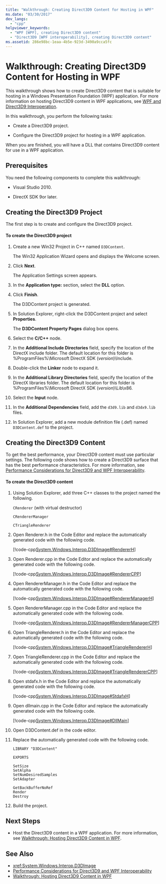 ```yaml
---
title: "Walkthrough: Creating Direct3D9 Content for Hosting in WPF"
ms.date: "03/30/2017"
dev_langs:
  - "cpp"
helpviewer_keywords:
  - "WPF [WPF], creating Direct3D9 content"
  - "Direct3D9 [WPF interoperability], creating Direct3D9 content"
ms.assetid: 286e98bc-1eaa-4b5e-923d-3490a9cca5fc
---
```

# Walkthrough: Creating Direct3D9 Content for Hosting in WPF
This walkthrough shows how to create Direct3D9 content that is suitable for hosting in a Windows Presentation Foundation (WPF) application. For more information on hosting Direct3D9 content in WPF applications, see [WPF and Direct3D9 Interoperation](../../../../docs/framework/wpf/advanced/wpf-and-direct3d9-interoperation.md).

 In this walkthrough, you perform the following tasks:

-   Create a Direct3D9 project.

-   Configure the Direct3D9 project for hosting in a WPF application.

 When you are finished, you will have a DLL that contains Direct3D9 content for use in a WPF application.

## Prerequisites
 You need the following components to complete this walkthrough:

-   Visual Studio 2010.

-   DirectX SDK 9or later.

## Creating the Direct3D9 Project
 The first step is to create and configure the Direct3D9 project.

#### To create the Direct3D9 project

1.  Create a new Win32 Project in C++ named `D3DContent`.

     The Win32 Application Wizard opens and displays the Welcome screen.

2.  Click **Next**.

     The Application Settings screen appears.

3.  In the **Application type:** section, select the **DLL** option.

4.  Click **Finish**.

     The D3DContent project is generated.

5.  In Solution Explorer, right-click the D3DContent project and select **Properties**.

     The **D3DContent Property Pages** dialog box opens.

6.  Select the **C/C++** node.

7.  In the **Additional Include Directories** field, specify the location of the DirectX include folder. The default location for this folder is %ProgramFiles%\Microsoft DirectX SDK (*version*)\Include.

8.  Double-click the **Linker** node to expand it.

9. In the **Additional Library Directories** field, specify the location of the DirectX libraries folder. The default location for this folder is %ProgramFiles%\Microsoft DirectX SDK (*version*)\Lib\x86.

10. Select the **Input** node.

11. In the **Additional Dependencies** field, add the `d3d9.lib` and `d3dx9.lib` files.

12. In Solution Explorer, add a new module definition file (.def) named `D3DContent.def` to the project.

## Creating the Direct3D9 Content
 To get the best performance, your Direct3D9 content must use particular settings. The following code shows how to create a Direct3D9 surface that has the best performance characteristics. For more information, see [Performance Considerations for Direct3D9 and WPF Interoperability](../../../../docs/framework/wpf/advanced/performance-considerations-for-direct3d9-and-wpf-interoperability.md).

#### To create the Direct3D9 content

1.  Using Solution Explorer, add three C++ classes to the project named the following.

     `CRenderer` (with virtual destructor)

     `CRendererManager`

     `CTriangleRenderer`

2.  Open Renderer.h in the Code Editor and replace the automatically generated code with the following code.

     [!code-cpp[System.Windows.Interop.D3DImage#RendererH](../../../../samples/snippets/cpp/VS_Snippets_Wpf/System.Windows.Interop.D3DImage/cpp/renderer.h#rendererh)]

3.  Open Renderer.cpp in the Code Editor and replace the automatically generated code with the following code.

     [!code-cpp[System.Windows.Interop.D3DImage#RendererCPP](../../../../samples/snippets/cpp/VS_Snippets_Wpf/System.Windows.Interop.D3DImage/cpp/renderer.cpp#renderercpp)]

4.  Open RendererManager.h in the Code Editor and replace the automatically generated code with the following code.

     [!code-cpp[System.Windows.Interop.D3DImage#RendererManagerH](../../../../samples/snippets/cpp/VS_Snippets_Wpf/System.Windows.Interop.D3DImage/cpp/renderermanager.h#renderermanagerh)]

5.  Open RendererManager.cpp in the Code Editor and replace the automatically generated code with the following code.

     [!code-cpp[System.Windows.Interop.D3DImage#RendererManagerCPP](../../../../samples/snippets/cpp/VS_Snippets_Wpf/System.Windows.Interop.D3DImage/cpp/renderermanager.cpp#renderermanagercpp)]

6.  Open TriangleRenderer.h in the Code Editor and replace the automatically generated code with the following code.

     [!code-cpp[System.Windows.Interop.D3DImage#TriangleRendererH](../../../../samples/snippets/cpp/VS_Snippets_Wpf/System.Windows.Interop.D3DImage/cpp/trianglerenderer.h#trianglerendererh)]

7.  Open TriangleRenderer.cpp in the Code Editor and replace the automatically generated code with the following code.

     [!code-cpp[System.Windows.Interop.D3DImage#TriangleRendererCPP](../../../../samples/snippets/cpp/VS_Snippets_Wpf/System.Windows.Interop.D3DImage/cpp/trianglerenderer.cpp#trianglerenderercpp)]

8.  Open stdafx.h in the Code Editor and replace the automatically generated code with the following code.

     [!code-cpp[System.Windows.Interop.D3DImage#StdafxH](../../../../samples/snippets/cpp/VS_Snippets_Wpf/System.Windows.Interop.D3DImage/cpp/stdafx.h#stdafxh)]

9. Open dllmain.cpp in the Code Editor and replace the automatically generated code with the following code.

     [!code-cpp[System.Windows.Interop.D3DImage#DllMain](../../../../samples/snippets/cpp/VS_Snippets_Wpf/System.Windows.Interop.D3DImage/cpp/dllmain.cpp#dllmain)]

10. Open D3DContent.def in the code editor.

11. Replace the automatically generated code with the following code.

    ```
    LIBRARY "D3DContent"

    EXPORTS

    SetSize
    SetAlpha
    SetNumDesiredSamples
    SetAdapter

    GetBackBufferNoRef
    Render
    Destroy
    ```

12. Build the project.

## Next Steps

-   Host the Direct3D9 content in a WPF application. For more information, see [Walkthrough: Hosting Direct3D9 Content in WPF](../../../../docs/framework/wpf/advanced/walkthrough-hosting-direct3d9-content-in-wpf.md).

## See Also

- <xref:System.Windows.Interop.D3DImage>
- [Performance Considerations for Direct3D9 and WPF Interoperability](../../../../docs/framework/wpf/advanced/performance-considerations-for-direct3d9-and-wpf-interoperability.md)
- [Walkthrough: Hosting Direct3D9 Content in WPF](../../../../docs/framework/wpf/advanced/walkthrough-hosting-direct3d9-content-in-wpf.md)